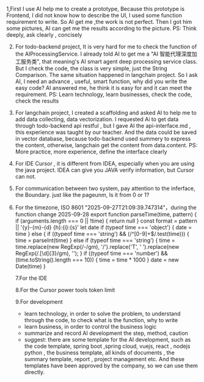 1,First I use AI help me to create a prototype, Because this prototype is Frontend, I did not know how to describe the UI, I used some function requirement to write. So AI get me ,the work is not perfect. Then I got him some pictures, AI can get me the results according to the picture.
PS: Think deeply, ask clearly , concisely

2. For todo-backend project, It is very hard for me to check the function of the AIProcessingService. I already told AI to get me a "AI 智能代理深度加工服务类", that meaning's AI smart agent deep processing service class. But I check the code, the class is very simple, just the String Comparison. The same situation happened in langchain project. So I ask AI, I need an advance , useful, smart function, why did you write the easy code? AI answered me, he think it is easy for and it can meet the requirement.
   PS: Learn technology, learn businesses, check the code, check the results

3. For langchain project, I created a scaffolding and asked AI to help me to add data collecting, data vectorization. I requested Ai to get data through todo-backend api restful , but I gave AI the api-interface.md , this experience was taught by our teacher. And the data could be saved in vector database, because todo-backend used summery to express the content, otherwise, langchain get the content from data.content.
   PS: More practice, more experience, define the interface clearly

4. For IDE Cursor , it is different from IDEA, especially when you are using the java project. IDEA can give you JAVA verify information, but Cursor can not.

5. For communication between two system, pay attention to the inferface, the Boundary. just like the pageunm, Is it from 0 or 1?

6. For the timezone, ISO 8601
   "2025-09-27T21:09:39.747314"，during the function change 2025-09-28
   export function parseTime(time, pattern) {
   if (arguments.length === 0 || !time) {
   return null
   }
   const format = pattern || '{y}-{m}-{d} {h}:{i}:{s}'
   let date
   if (typeof time === 'object') {
   date = time
   } else {
   if ((typeof time === 'string') && (/^[0-9]+$/.test(time))) {
   time = parseInt(time)
   } else if (typeof time === 'string') {
   time = time.replace(new RegExp(/-/gm), '/').replace('T', ' ').replace(new RegExp(/\.[\d]{3}/gm), '');
   }
   if ((typeof time === 'number') && (time.toString().length === 10)) {
   time = time \* 1000
   }
   date = new Date(time)
   }

   7.For the IDE

   8.For the Cursor
   power tools
   token limit

   9.For development

   - learn technology, in order to solve the problem, to understand through the code, to check what is the function, why to write
   - learn business, in order to control the business logic
   - summarize and record AI development the step, method, caution
   - suggest: there are some template for the AI development, such as the code template, spring boot ,spring cloud, vuejs, react , nodejs python , the business template, all kinds of documents , the summary template, report , project management etc. And these templates have been approved by the company, so we can use them directly.
